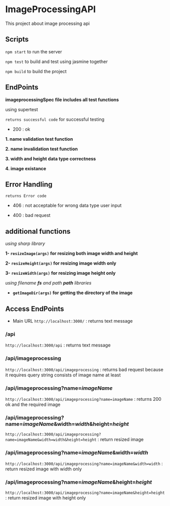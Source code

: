 # ImageProcessingAPI

This project about image processing api

## Scripts

`npm start` to run the server

`npm test` to build and test using jasmine together
 
 `npm build` to build the project
 
 ## EndPoints
 
 **imageprocessingSpec file includes all test functions**
 
 using supertest
 
 `returns successful code` for successful testing
 
 * 200 : ok 
 
 **1. name validation test function**
 
 **2. name invalidation test function**
 
 **3. width and height data type correctness**
 
 **4. image existance**
 
 ## Error Handling
 
 `returns Error code`
 
 * 406 : not acceptable for wrong data type user input
 
 * 400 : bad request
 
 ## additional functions
 
 *using sharp library*
 
 **1- `resizeImage(args)` for resizing both image width and height**
 
 **2- `resizeHeight(args)` for resizing image width only**
 
 **3- `resizeWidth(args)` for resizing image height only**
 
 *using filename **fs** and path **path** libraries*
 
* **`getImageDir(args)` for getting the directory of the image**

## Access EndPoints 

* Main URL `http://localhost:3000/` : returns text message 

### /api

`http://localhost:3000/api` : returns text message 

###  /api/imageprocessing

`http://localhost:3000/api/imageprocessing` : returns bad request because it requires query string consists of image name at least

### /api/imageprocessing?name=*imageName*

`http://localhost:3000/api/imageprocessing?name=imageName` : returns 200 ok and the required image

### /api/imageprocessing?name=*imageName*&width=*width*&height=*height*

`http://localhost:3000/api/imageprocessing?name=imageName&width=width&height=height` : return resized image 

### /api/imageprocessing?name=*imageName*&width=*width*

`http://localhost:3000/api/imageprocessing?name=imageName&width=width` : return resized image with width only

### /api/imageprocessing?name=*imageName*&height=*height*

`http://localhost:3000/api/imageprocessing?name=imageName&height=height` : return resized image with height only
